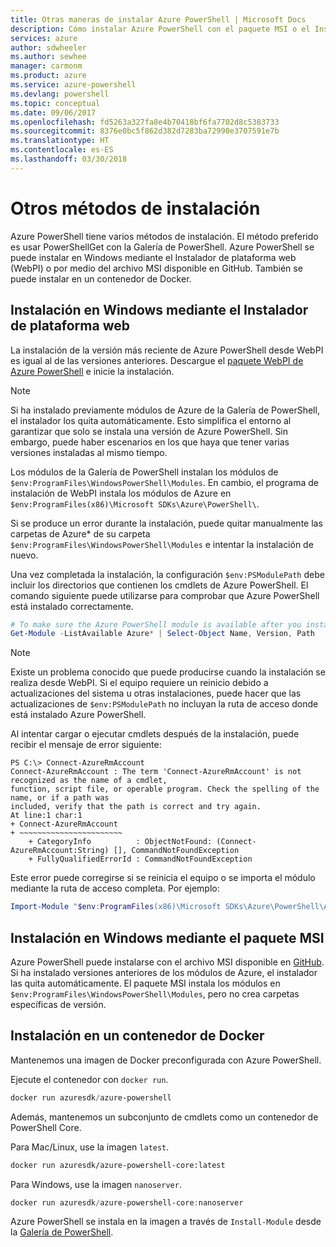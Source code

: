 ```yaml
---
title: Otras maneras de instalar Azure PowerShell | Microsoft Docs
description: Cómo instalar Azure PowerShell con el paquete MSI o el Instalador de plataforma web.
services: azure
author: sdwheeler
ms.author: sewhee
manager: carmonm
ms.product: azure
ms.service: azure-powershell
ms.devlang: powershell
ms.topic: conceptual
ms.date: 09/06/2017
ms.openlocfilehash: fd5263a327fa8e4b70418bf6fa7702d8c5383733
ms.sourcegitcommit: 8376e0bc5f862d382d7283ba72990e3707591e7b
ms.translationtype: HT
ms.contentlocale: es-ES
ms.lasthandoff: 03/30/2018
---
```

# <a name="other-installation-methods"></a>Otros métodos de instalación

Azure PowerShell tiene varios métodos de instalación. El método preferido es usar PowerShellGet con la Galería de PowerShell. Azure PowerShell se puede instalar en Windows mediante el Instalador de plataforma web (WebPI) o por medio del archivo MSI disponible en GitHub. También se puede instalar en un contenedor de Docker.

## <a name="install-on-windows-using-the-web-platform-installer"></a>Instalación en Windows mediante el Instalador de plataforma web

La instalación de la versión más reciente de Azure PowerShell desde WebPI es igual al de las versiones anteriores.
Descargue el [paquete WebPI de Azure PowerShell](http://aka.ms/webpi-azps) e inicie la instalación.

> [!NOTE]
> Si ha instalado previamente módulos de Azure de la Galería de PowerShell, el instalador los quita automáticamente. Esto simplifica el entorno al garantizar que solo se instala una versión de Azure PowerShell. Sin embargo, puede haber escenarios en los que haya que tener varias versiones instaladas al mismo tiempo.
>
> Los módulos de la Galería de PowerShell instalan los módulos de `$env:ProgramFiles\WindowsPowerShell\Modules`. En cambio, el programa de instalación de WebPI instala los módulos de Azure en `$env:ProgramFiles(x86)\Microsoft SDKs\Azure\PowerShell\`.
>
> Si se produce un error durante la instalación, puede quitar manualmente las carpetas de Azure* de su carpeta `$env:ProgramFiles\WindowsPowerShell\Modules` e intentar la instalación de nuevo.

Una vez completada la instalación, la configuración `$env:PSModulePath` debe incluir los directorios que contienen los cmdlets de Azure PowerShell. El comando siguiente puede utilizarse para comprobar que Azure PowerShell está instalado correctamente.

```powershell
# To make sure the Azure PowerShell module is available after you install
Get-Module -ListAvailable Azure* | Select-Object Name, Version, Path
```

> [!NOTE]
> Existe un problema conocido que puede producirse cuando la instalación se realiza desde WebPI. Si el equipo requiere un reinicio debido a actualizaciones del sistema u otras instalaciones, puede hacer que las actualizaciones de `$env:PSModulePath` no incluyan la ruta de acceso donde está instalado Azure PowerShell.

Al intentar cargar o ejecutar cmdlets después de la instalación, puede recibir el mensaje de error siguiente:

```
PS C:\> Connect-AzureRmAccount
Connect-AzureRmAccount : The term 'Connect-AzureRmAccount' is not recognized as the name of a cmdlet,
function, script file, or operable program. Check the spelling of the name, or if a path was
included, verify that the path is correct and try again.
At line:1 char:1
+ Connect-AzureRmAccount
+ ~~~~~~~~~~~~~~~~~~~~~~~
    + CategoryInfo          : ObjectNotFound: (Connect-AzureRmAccount:String) [], CommandNotFoundException
    + FullyQualifiedErrorId : CommandNotFoundException
```

Este error puede corregirse si se reinicia el equipo o se importa el módulo mediante la ruta de acceso completa. Por ejemplo: 

```powershell
Import-Module "$env:ProgramFiles(x86)\Microsoft SDKs\Azure\PowerShell\AzureRM.psd1"
```

## <a name="install-on-windows-using-the-msi-package"></a>Instalación en Windows mediante el paquete MSI

Azure PowerShell puede instalarse con el archivo MSI disponible en [GitHub](https://aka.ms/azps-release). Si ha instalado versiones anteriores de los módulos de Azure, el instalador las quita automáticamente. El paquete MSI instala los módulos en `$env:ProgramFiles\WindowsPowerShell\Modules`, pero no crea carpetas específicas de versión.

## <a name="install-in-a-docker-container"></a>Instalación en un contenedor de Docker

Mantenemos una imagen de Docker preconfigurada con Azure PowerShell.

Ejecute el contenedor con `docker run`.

```powershell
docker run azuresdk/azure-powershell
```

Además, mantenemos un subconjunto de cmdlets como un contenedor de PowerShell Core.

Para Mac/Linux, use la imagen `latest`.

```bash
docker run azuresdk/azure-powershell-core:latest
```

Para Windows, use la imagen `nanoserver`.

```powershell
docker run azuresdk/azure-powershell-core:nanoserver
```

Azure PowerShell se instala en la imagen a través de `Install-Module` desde la [Galería de PowerShell](https://www.powershellgallery.com/).
